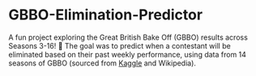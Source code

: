# GBBO-Elimination-Predictor
A fun project exploring the Great British Bake Off (GBBO) results across Seasons 3-16! 🎂 The goal was to predict when a contestant will be eliminated based on their past weekly performance, using data from 14 seasons of GBBO (sourced from [Kaggle](https://www.kaggle.com/datasets/sarahvitvitskiy/great-british-bake-off-results-seasons-1-14) and Wikipedia).
